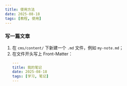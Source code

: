 ```yaml
---
title: 使用方法
date: 2025-08-18
tags: [教程, 使用]
---
```


### 写一篇文章
1. 在 `cms/content/` 下新建一个 `.md` 文件，例如 `my-note.md`；
2. 在文件开头写上 Front-Matter：
   ```yaml
   ---
   title: 我的笔记
   date: 2025-08-18
   tags: [学习, 笔记]
   ---
